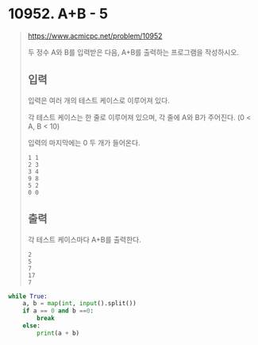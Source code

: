 # 10952. A+B - 5

> https://www.acmicpc.net/problem/10952
>
> 두 정수 A와 B를 입력받은 다음, A+B를 출력하는 프로그램을 작성하시오.
>
> ## 입력
>
> 입력은 여러 개의 테스트 케이스로 이루어져 있다.
>
> 각 테스트 케이스는 한 줄로 이루어져 있으며, 각 줄에 A와 B가 주어진다. (0 < A, B < 10)
>
> 입력의 마지막에는 0 두 개가 들어온다.
>
> ```
> 1 1
> 2 3
> 3 4
> 9 8
> 5 2
> 0 0
> ```
>
> ## 출력
>
> 각 테스트 케이스마다 A+B를 출력한다.
>
> ```
> 2
> 5
> 7
> 17
> 7
> ```

```python
while True:
    a, b = map(int, input().split())
    if a == 0 and b ==0:
        break
    else:
        print(a + b)
```

